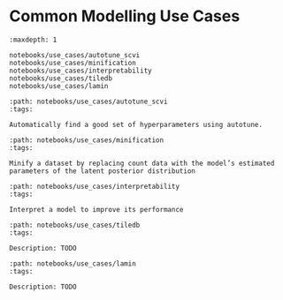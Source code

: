 # Common Modelling Use Cases

```{toctree}
:maxdepth: 1

notebooks/use_cases/autotune_scvi
notebooks/use_cases/minification
notebooks/use_cases/interpretability
notebooks/use_cases/tiledb
notebooks/use_cases/lamin
```

```{customcard}
:path: notebooks/use_cases/autotune_scvi
:tags:

Automatically find a good set of hyperparameters using autotune.
```

```{customcard}
:path: notebooks/use_cases/minification
:tags:

Minify a dataset by replacing count data with the model’s estimated parameters of the latent posterior distribution
```

```{customcard}
:path: notebooks/use_cases/interpretability
:tags:

Interpret a model to improve its performance
```

```{customcard}
:path: notebooks/use_cases/tiledb
:tags:

Description: TODO
```

```{customcard}
:path: notebooks/use_cases/lamin
:tags:

Description: TODO
```
